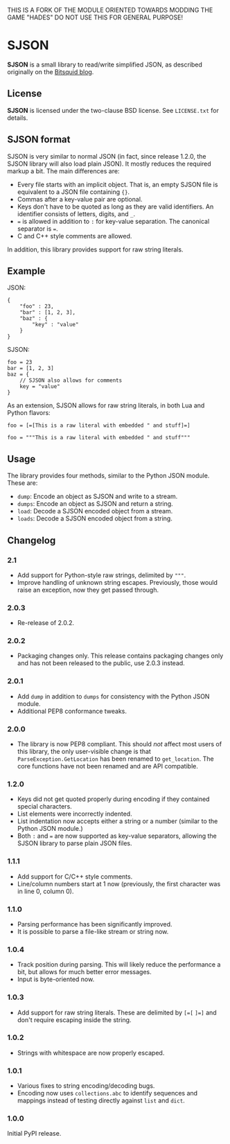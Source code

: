 THIS IS A FORK OF THE MODULE ORIENTED TOWARDS MODDING THE GAME "HADES" DO NOT USE THIS FOR GENERAL PURPOSE!

SJSON
=====

**SJSON** is a small library to read/write simplified JSON, as described originally on the [Bitsquid blog](http://bitsquid.blogspot.de/2009/10/simplified-json-notation.html).

License
-------

**SJSON** is licensed under the two-clause BSD license. See `LICENSE.txt` for details.

SJSON format
------------

SJSON is very similar to normal JSON (in fact, since release 1.2.0, the SJSON library will also load plain JSON). It mostly reduces the required markup a bit. The main differences are:

* Every file starts with an implicit object. That is, an empty SJSON file is equivalent to a JSON file containing `{}`.
* Commas after a key-value pair are optional.
* Keys don't have to be quoted as long as they are valid identifiers. An identifier consists of letters, digits, and `_`.
* `=` is allowed in addition to `:` for key-value separation. The canonical separator is `=`.
* C and C++ style comments are allowed.

In addition, this library provides support for raw string literals.

Example
-------

JSON:

    {
        "foo" : 23,
        "bar" : [1, 2, 3],
        "baz" : {
            "key" : "value"
        }
    }

SJSON:

    foo = 23
    bar = [1, 2, 3]
    baz = {
        // SJSON also allows for comments
        key = "value"
    }

As an extension, SJSON allows for raw string literals, in both Lua and Python flavors:

    foo = [=[This is a raw literal with embedded " and stuff]=]

    foo = """This is a raw literal with embedded " and stuff"""

Usage
-----

The library provides four methods, similar to the Python JSON module. These are:

* `dump`: Encode an object as SJSON and write to a stream.
* `dumps`: Encode an object as SJSON and return a string.
* `load`: Decode a SJSON encoded object from a stream.
* `loads`: Decode a SJSON encoded object from a string.

Changelog
---------

### 2.1

* Add support for Python-style raw strings, delimited by `"""`.
* Improve handling of unknown string escapes. Previously, those would raise an exception, now they get passed through.

### 2.0.3

* Re-release of 2.0.2.

### 2.0.2

* Packaging changes only. This release contains packaging changes only and has not been released to the public, use 2.0.3 instead.

### 2.0.1

* Add `dump` in addition to `dumps` for consistency with the Python JSON module.
* Additional PEP8 conformance tweaks.

### 2.0.0

* The library is now PEP8 compliant. This should *not* affect most users of this library, the only user-visible change is that `ParseException.GetLocation` has been renamed to `get_location`. The core functions have not been renamed and are API compatible.

### 1.2.0

* Keys did not get quoted properly during encoding if they contained special characters.
* List elements were incorrectly indented.
* List indentation now accepts either a string or a number (similar to the Python JSON module.)
* Both `:` and `=` are now supported as key-value separators, allowing the SJSON library to parse plain JSON files.

### 1.1.1

* Add support for C/C++ style comments.
* Line/column numbers start at 1 now (previously, the first character was in line 0, column 0).

### 1.1.0

* Parsing performance has been significantly improved.
* It is possible to parse a file-like stream or string now.

### 1.0.4

* Track position during parsing. This will likely reduce the performance a bit, but allows for much better error messages.
* Input is byte-oriented now.

### 1.0.3

* Add support for raw string literals. These are delimited by `[=[` `]=]` and don't require escaping inside the string.

### 1.0.2

* Strings with whitespace are now properly escaped.

### 1.0.1

* Various fixes to string encoding/decoding bugs.
* Encoding now uses `collections.abc` to identify sequences and mappings instead of testing directly against `list` and `dict`.

### 1.0.0

Initial PyPI release.
